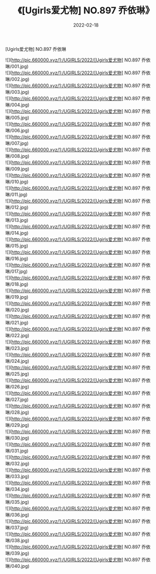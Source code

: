 ﻿---
layout: post
title:  《[Ugirls爱尤物] NO.897 乔依琳》
date:   2022-02-18
img: http://pic.660000.xyz/1:/UGIRLS/2022/[Ugirls爱尤物] NO.897 乔依琳/000.jpg
categories: [美女, 清纯, 唯美]
---

[Ugirls爱尤物] NO.897 乔依琳

 ![](http://pic.660000.xyz/1:/UGIRLS/2022/[Ugirls爱尤物] NO.897 乔依琳/001.jpg) <br>![](http://pic.660000.xyz/1:/UGIRLS/2022/[Ugirls爱尤物] NO.897 乔依琳/002.jpg) <br>![](http://pic.660000.xyz/1:/UGIRLS/2022/[Ugirls爱尤物] NO.897 乔依琳/003.jpg) <br>![](http://pic.660000.xyz/1:/UGIRLS/2022/[Ugirls爱尤物] NO.897 乔依琳/004.jpg) <br>![](http://pic.660000.xyz/1:/UGIRLS/2022/[Ugirls爱尤物] NO.897 乔依琳/005.jpg) <br>![](http://pic.660000.xyz/1:/UGIRLS/2022/[Ugirls爱尤物] NO.897 乔依琳/006.jpg) <br>![](http://pic.660000.xyz/1:/UGIRLS/2022/[Ugirls爱尤物] NO.897 乔依琳/007.jpg) <br>![](http://pic.660000.xyz/1:/UGIRLS/2022/[Ugirls爱尤物] NO.897 乔依琳/008.jpg) <br>![](http://pic.660000.xyz/1:/UGIRLS/2022/[Ugirls爱尤物] NO.897 乔依琳/009.jpg) <br>![](http://pic.660000.xyz/1:/UGIRLS/2022/[Ugirls爱尤物] NO.897 乔依琳/010.jpg) <br>![](http://pic.660000.xyz/1:/UGIRLS/2022/[Ugirls爱尤物] NO.897 乔依琳/011.jpg) <br>![](http://pic.660000.xyz/1:/UGIRLS/2022/[Ugirls爱尤物] NO.897 乔依琳/012.jpg) <br>![](http://pic.660000.xyz/1:/UGIRLS/2022/[Ugirls爱尤物] NO.897 乔依琳/013.jpg) <br>![](http://pic.660000.xyz/1:/UGIRLS/2022/[Ugirls爱尤物] NO.897 乔依琳/014.jpg) <br>![](http://pic.660000.xyz/1:/UGIRLS/2022/[Ugirls爱尤物] NO.897 乔依琳/015.jpg) <br>![](http://pic.660000.xyz/1:/UGIRLS/2022/[Ugirls爱尤物] NO.897 乔依琳/016.jpg) <br>![](http://pic.660000.xyz/1:/UGIRLS/2022/[Ugirls爱尤物] NO.897 乔依琳/017.jpg) <br>![](http://pic.660000.xyz/1:/UGIRLS/2022/[Ugirls爱尤物] NO.897 乔依琳/018.jpg) <br>![](http://pic.660000.xyz/1:/UGIRLS/2022/[Ugirls爱尤物] NO.897 乔依琳/019.jpg) <br>![](http://pic.660000.xyz/1:/UGIRLS/2022/[Ugirls爱尤物] NO.897 乔依琳/020.jpg) <br>![](http://pic.660000.xyz/1:/UGIRLS/2022/[Ugirls爱尤物] NO.897 乔依琳/021.jpg) <br>![](http://pic.660000.xyz/1:/UGIRLS/2022/[Ugirls爱尤物] NO.897 乔依琳/022.jpg) <br>![](http://pic.660000.xyz/1:/UGIRLS/2022/[Ugirls爱尤物] NO.897 乔依琳/023.jpg) <br>![](http://pic.660000.xyz/1:/UGIRLS/2022/[Ugirls爱尤物] NO.897 乔依琳/024.jpg) <br>![](http://pic.660000.xyz/1:/UGIRLS/2022/[Ugirls爱尤物] NO.897 乔依琳/025.jpg) <br>![](http://pic.660000.xyz/1:/UGIRLS/2022/[Ugirls爱尤物] NO.897 乔依琳/026.jpg) <br>![](http://pic.660000.xyz/1:/UGIRLS/2022/[Ugirls爱尤物] NO.897 乔依琳/027.jpg) <br>![](http://pic.660000.xyz/1:/UGIRLS/2022/[Ugirls爱尤物] NO.897 乔依琳/028.jpg) <br>![](http://pic.660000.xyz/1:/UGIRLS/2022/[Ugirls爱尤物] NO.897 乔依琳/029.jpg) <br>![](http://pic.660000.xyz/1:/UGIRLS/2022/[Ugirls爱尤物] NO.897 乔依琳/030.jpg) <br>![](http://pic.660000.xyz/1:/UGIRLS/2022/[Ugirls爱尤物] NO.897 乔依琳/031.jpg) <br>![](http://pic.660000.xyz/1:/UGIRLS/2022/[Ugirls爱尤物] NO.897 乔依琳/032.jpg) <br>![](http://pic.660000.xyz/1:/UGIRLS/2022/[Ugirls爱尤物] NO.897 乔依琳/033.jpg) <br>![](http://pic.660000.xyz/1:/UGIRLS/2022/[Ugirls爱尤物] NO.897 乔依琳/034.jpg) <br>![](http://pic.660000.xyz/1:/UGIRLS/2022/[Ugirls爱尤物] NO.897 乔依琳/035.jpg) <br>![](http://pic.660000.xyz/1:/UGIRLS/2022/[Ugirls爱尤物] NO.897 乔依琳/036.jpg) <br>![](http://pic.660000.xyz/1:/UGIRLS/2022/[Ugirls爱尤物] NO.897 乔依琳/037.jpg) <br>![](http://pic.660000.xyz/1:/UGIRLS/2022/[Ugirls爱尤物] NO.897 乔依琳/038.jpg) <br>![](http://pic.660000.xyz/1:/UGIRLS/2022/[Ugirls爱尤物] NO.897 乔依琳/039.jpg) <br>![](http://pic.660000.xyz/1:/UGIRLS/2022/[Ugirls爱尤物] NO.897 乔依琳/040.jpg) <br>